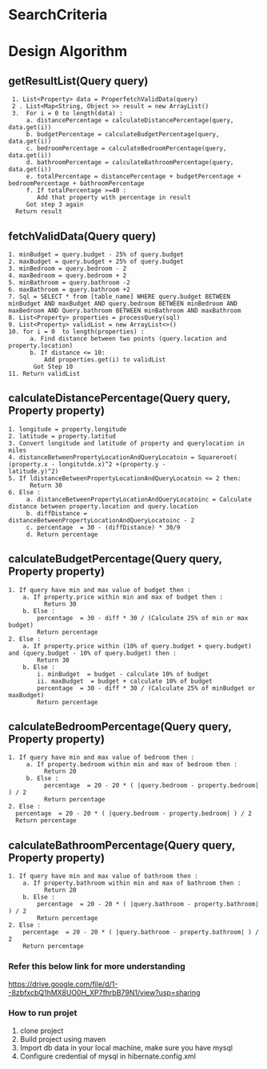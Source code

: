 # SearchCriteria



# Design Algorithm 

## getResultList(Query query)

     1. List<Property> data = ProperfetchValidData(query)
     2 . List<Map<String, Object >> result = new ArrayList()
     3.  For i = 0 to length(data) :
         a. distancePercentage = calculateDistancePercentage(query, data.get(i))
         b. budgetPercentage = calculateBudgetPercentage(query, data.get(i))
         c. bedroomPercentage = calculateBedroomPercentage(query, data.get(i))
         d. bathroomPercentage = calculateBathroomPercentage(query, data.get(i))
         e. totalPercentage = distancePercentage + budgetPercentage + bedroomPercentage + bathroomPercentage
         f. If totalPercentage >=40 :
            Add that property with percentage in result
         Got step 3 again
      Return result



## fetchValidData(Query query)

    1. minBudget = query.budget - 25% of query.budget
    2. maxBudget = query.budget + 25% of query.budget
    3. minBedroom = query.bedroom - 2
    4. maxBedroom = query.bedroom + 2
    5. minBathroom = query.bathroom -2
    6. maxBathroom = query.bathroom +2
    7. Sql = SELECT * from [table_name] WHERE query.budget BETWEEN minBudget AND maxBudget AND query.bedroom BETWEEN minBedroom AND maxBedroom AND Query.bathroom BETWEEN minBathroom AND maxBathroom
    8. List<Property> properties = processQuery(sql)
    9. List<Property> validList = new ArrayList<>()
    10. for i = 0  to length(properties) :  
          a. Find distance between two points (query.location and property.location)
          b. If distance <= 10:
              Add properties.get(i) to validList
           Got Step 10                                         
    11. Return validList


## calculateDistancePercentage(Query query, Property property)

    1. longitude = property.longitude
    2. latitude = property.latitud
    3. Convert longitude and latitude of property and querylocation in miles 
    4. distanceBetweenPropertyLocationAndQueryLocatoin = Squareroot( (property.x - longitutde.x)^2 +(property.y -                 latitude.y)^2)
    5. If ldistanceBetweenPropertyLocationAndQueryLocatoin <= 2 then:
          Return 30  
    6. Else :
         a. distanceBetweenPropertyLocationAndQueryLocatoinc = Calculate distance between property.location and query.location
         b. diffDistance = distanceBetweenPropertyLocationAndQueryLocatoinc - 2
         c. percentage  = 30 - (diffDistance) * 30/9
         d. Return percentage




## calculateBudgetPercentage(Query query, Property property)

    1. If query have min and max value of budget then :
        a. If property.price within min and max of budget then :
              Return 30
        b. Else :
            percentage  = 30 - diff * 30 / (Calculate 25% of min or max budget)
            Return percentage
    2. Else :
        a. If property.price within (10% of query.budget + query.budget) and (query.budget - 10% of query.budget) then :
            Return 30
        b. Else :
            i. minBudget  = budget - calculate 10% of budget
            ii. maxBudget  = budget + calculate 10% of budget
            percentage  = 30 - diff * 30 / (Calculate 25% of minBudget or maxBudget)
            Return percentage
            
           

## calculateBedroomPercentage(Query query, Property property)

    1. If query have min and max value of bedroom then :
         a. If property.bedroom within min and max of bedroom then :
              Return 20
         b. Else :
              percentage  = 20 - 20 * ( |query.bedroom - property.bedroom| ) / 2
              Return percentage
    2. Else :
      percentage  = 20 - 20 * ( |query.bedroom - property.bedroom| ) / 2
      Return percentage









## calculateBathroomPercentage(Query query, Property property)

    1. If query have min and max value of bathroom then :
        a. If property.bathroom within min and max of bathroom then :
              Return 20
        b. Else :
            percentage  = 20 - 20 * ( |query.bathroom - property.bathroom| ) / 2
            Return percentage
    2. Else :
        percentage  = 20 - 20 * ( |query.bathroom - property.bathroom| ) / 2
        Return percentage


### Refer this below link for more understanding
https://drive.google.com/file/d/1--8zbfxcbQ1hMX8UO0H_XP7fhrbB79N1/view?usp=sharing




### How to run projet
1. clone project
2. Build project using maven
3. Import db data in your local machine, make sure you have mysql
4. Configure credential of mysql in hibernate.config.xml


